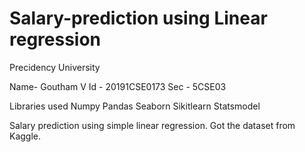 # Salary-prediction using Linear regression 

Precidency University 

Name- Goutham V
Id  - 20191CSE0173
Sec - 5CSE03

Libraries used
Numpy
Pandas
Seaborn
Sikitlearn
Statsmodel

Salary prediction using simple linear regression.
Got the dataset from Kaggle.


